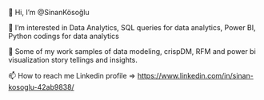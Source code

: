 👋 Hi, I’m @SinanKösoğlu

👀 I’m interested in Data Analytics, SQL queries for data analytics, Power BI, Python codings for data analytics 

🌱 Some of my work samples of data modeling, crispDM, RFM and power bi visualization story tellings and insights.  

📫 How to reach me Linkedin profile => https://www.linkedin.com/in/sinan-kosoglu-42ab9838/
